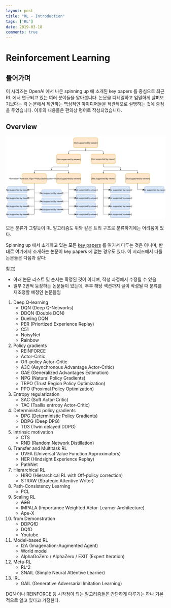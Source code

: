 ```yaml
---
layout: post
title: "RL - Introduction"
tags: ['RL']
date: 2019-03-18
comments: true
---
```


# Reinforcement Learning

## 들어가며

이 시리즈는 OpenAI 에서 나온 spinning up 에 소개된 key papers 를 중심으로 최근 RL 에서 연구되고 있는 여러 분야들을 알아봅니다. 논문을 디테일하고 엄밀하게 살펴보기보다는 각 논문에서 제안하는 핵심적인 아이디어들을 직관적으로 설명하는 것에 중점을 두었습니다. 이후의 내용들은 편의상 평어로 작성되었습니다.

## Overview

![taxonomy](/assets/rl/intro-rl-algo-taxonomy.svg)

모든 분류가 그렇듯이 RL 알고리즘도 위와 같은 트리 구조로 분류하기에는 어려움이 있다. 

Spinning up 에서 소개하고 있는 모든 [key papers](https://spinningup.openai.com/en/latest/spinningup/keypapers.html) 를 여기서 다루는 것은 아니며, 반대로 여기에서 소개하는 논문이 key papers 에 없는 경우도 있다. 이 시리즈에서 다룰 논문들은 다음과 같다:

참고)

- 아래 논문 리스트 및 순서는 확정된 것이 아니며, 작성 과정에서 수정될 수 있음
- 일부 2번씩 등장하는 논문들이 있는데, 추후 해당 섹션까지 글이 작성될 때 분류를 재조정할 예정인 논문들임

1. Deep Q-learning
    - DQN (Deep Q-Networks)
    - DDQN (Double DQN)
    - Dueling DQN
    - PER (Priortized Experience Replay)
    - C51
    - NoisyNet
    - Rainbow
1. Policy gradients
    - REINFORCE
    - Actor-Critic
    - Off-policy Actor-Critic
    - A3C (Asynchronous Advantage Actor-Critic)
    - GAE (Generalized Advantages Estimation)
    - NPG (Natural Policy Gradients)
    - TRPO (Trust Region Policy Optimization)
    - PPO (Proximal Policy Optimization)
1. Entropy regularization
    - SAC (Soft Actor-Critic)
    - TAC (Tsallis entropy Actor-Critic)
1. Deterministic policy gradients
    - DPG (Deterministic Policy Gradients)
    - DDPG (Deep DPG)
    - TD3 (Twin delayed DDPG)
1. Intrinsic motivation
    - CTS
    - RND (Random Network Distillation)
1. Transfer and Multitask RL
    - UVFA (Universal Value Function Approximators)
    - HER (Hindsight Experience Replay)
    - PathNet
1. Hierarchical RL
    - HIRO (Hierarchical RL with Off-policy correction)
    - STRAW (Strategic Attentive Writer)
1. Path-Consistency Learning
    - PCL
1. Scaling RL
    - ~~A3C~~
    - IMPALA (Importance Weighted Actor-Learner Architecture)
    - Ape-X
1. from Demonstration
    - DDPGfD
    - DQfD
    - Youtube
1. Model-based RL
    - I2A (Imagenation-Augmented Agent)
    - World model
    - AlphaGoZero / AlphaZero / EXIT (Expert Iteration)
1. Meta-RL
    - RL^2
    - SNAIL (Simple Neural Attentive Learner)
1. IRL
    - GAIL (Generative Adversarial Imitation Learning)

DQN 이나 REINFORCE 등 시작점이 되는 알고리즘들은 간단하게 다루기는 하나 기본적으로 알고 있다고 가정한다.

<!-- Not covered here:

1. Memory
2. Safety
3. Reproducibility, Analysis, and Critique -->
